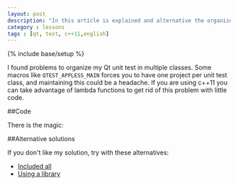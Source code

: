 ```yaml
---
layout: post
description: "In this article is explained and alternative the organize yout Qt unit test in one main file using c++11 lambda functions."
category : lessons
tags : [qt, test, c++11,english]
---
```

{% include base/setup %}

I found problems to organize my Qt unit test in multiple classes. Some macros like `QTEST_APPLESS_MAIN` forces you to have one project per unit test class, and maintaining this could be a headache. If you are using c++11 you can take advantage of lambda functions to get rid of this problem with little code.

##Code

There is the magic:

<script src="https://gist.github.com/edwrodrig/5c84af39bc151f4cd815.js?file=%20qt_test_main_lambda.cpp"></script>

##Alternative solutions

If you don't like my solution, try with these alternatives:

* [Included all](http://stackoverflow.com/questions/12194256/qt-how-to-organize-unit-test-with-more-than-one-class)
* [Using a library](http://qtcreator.blogspot.com/2009/10/running-multiple-unit-tests.html)
